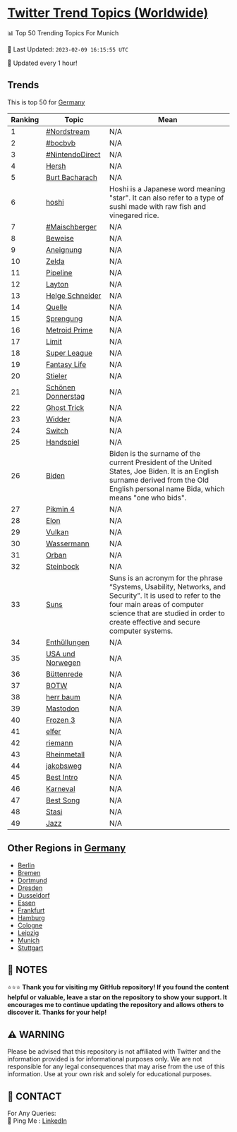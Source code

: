 [Twitter Trend Topics (Worldwide)](https://github.com/ErcinDedeoglu/Twitter-Trend-Topics)
==========


📊 Top 50 Trending Topics For Munich

📆 Last Updated: `2023-02-09 16:15:55 UTC`

🔧 Updated every 1 hour!


## Trends

This is top 50 for [Germany](</Germany>)

| Ranking | Topic | Mean |
| ------- | ------------ | ------------ |
| 1 | [#Nordstream](http://twitter.com/search?q=%23Nordstream) | N/A |
| 2 | [#bocbvb](http://twitter.com/search?q=%23bocbvb) | N/A |
| 3 | [#NintendoDirect](http://twitter.com/search?q=%23NintendoDirect) | N/A |
| 4 | [Hersh](http://twitter.com/search?q=Hersh) | N/A |
| 5 | [Burt Bacharach](http://twitter.com/search?q=Burt+Bacharach) | N/A |
| 6 | [hoshi](http://twitter.com/search?q=hoshi) | Hoshi is a Japanese word meaning "star". It can also refer to a type of sushi made with raw fish and vinegared rice. |
| 7 | [#Maischberger](http://twitter.com/search?q=%23Maischberger) | N/A |
| 8 | [Beweise](http://twitter.com/search?q=Beweise) | N/A |
| 9 | [Aneignung](http://twitter.com/search?q=Aneignung) | N/A |
| 10 | [Zelda](http://twitter.com/search?q=Zelda) | N/A |
| 11 | [Pipeline](http://twitter.com/search?q=Pipeline) | N/A |
| 12 | [Layton](http://twitter.com/search?q=Layton) | N/A |
| 13 | [Helge Schneider](http://twitter.com/search?q=Helge+Schneider) | N/A |
| 14 | [Quelle](http://twitter.com/search?q=Quelle) | N/A |
| 15 | [Sprengung](http://twitter.com/search?q=Sprengung) | N/A |
| 16 | [Metroid Prime](http://twitter.com/search?q=Metroid+Prime) | N/A |
| 17 | [Limit](http://twitter.com/search?q=Limit) | N/A |
| 18 | [Super League](http://twitter.com/search?q=Super+League) | N/A |
| 19 | [Fantasy Life](http://twitter.com/search?q=Fantasy+Life) | N/A |
| 20 | [Stieler](http://twitter.com/search?q=Stieler) | N/A |
| 21 | [Schönen Donnerstag](http://twitter.com/search?q=Sch%c3%b6nen+Donnerstag) | N/A |
| 22 | [Ghost Trick](http://twitter.com/search?q=Ghost+Trick) | N/A |
| 23 | [Widder](http://twitter.com/search?q=Widder) | N/A |
| 24 | [Switch](http://twitter.com/search?q=Switch) | N/A |
| 25 | [Handspiel](http://twitter.com/search?q=Handspiel) | N/A |
| 26 | [Biden](http://twitter.com/search?q=Biden) | Biden is the surname of the current President of the United States, Joe Biden. It is an English surname derived from the Old English personal name Bida, which means "one who bids". |
| 27 | [Pikmin 4](http://twitter.com/search?q=Pikmin+4) | N/A |
| 28 | [Elon](http://twitter.com/search?q=Elon) | N/A |
| 29 | [Vulkan](http://twitter.com/search?q=Vulkan) | N/A |
| 30 | [Wassermann](http://twitter.com/search?q=Wassermann) | N/A |
| 31 | [Orban](http://twitter.com/search?q=Orban) | N/A |
| 32 | [Steinbock](http://twitter.com/search?q=Steinbock) | N/A |
| 33 | [Suns](http://twitter.com/search?q=Suns) | Suns is an acronym for the phrase “Systems, Usability, Networks, and Security”. It is used to refer to the four main areas of computer science that are studied in order to create effective and secure computer systems. |
| 34 | [Enthüllungen](http://twitter.com/search?q=Enth%c3%bcllungen) | N/A |
| 35 | [USA und Norwegen](http://twitter.com/search?q=USA+und+Norwegen) | N/A |
| 36 | [Büttenrede](http://twitter.com/search?q=B%c3%bcttenrede) | N/A |
| 37 | [BOTW](http://twitter.com/search?q=BOTW) | N/A |
| 38 | [herr baum](http://twitter.com/search?q=herr+baum) | N/A |
| 39 | [Mastodon](http://twitter.com/search?q=Mastodon) | N/A |
| 40 | [Frozen 3](http://twitter.com/search?q=Frozen+3) | N/A |
| 41 | [elfer](http://twitter.com/search?q=elfer) | N/A |
| 42 | [riemann](http://twitter.com/search?q=riemann) | N/A |
| 43 | [Rheinmetall](http://twitter.com/search?q=Rheinmetall) | N/A |
| 44 | [jakobsweg](http://twitter.com/search?q=jakobsweg) | N/A |
| 45 | [Best Intro](http://twitter.com/search?q=Best+Intro) | N/A |
| 46 | [Karneval](http://twitter.com/search?q=Karneval) | N/A |
| 47 | [Best Song](http://twitter.com/search?q=Best+Song) | N/A |
| 48 | [Stasi](http://twitter.com/search?q=Stasi) | N/A |
| 49 | [Jazz](http://twitter.com/search?q=Jazz) | N/A |



## Other Regions in [Germany](</Germany>)

* [Berlin](</Germany/Berlin.md>)
* [Bremen](</Germany/Bremen.md>)
* [Dortmund](</Germany/Dortmund.md>)
* [Dresden](</Germany/Dresden.md>)
* [Dusseldorf](</Germany/Dusseldorf.md>)
* [Essen](</Germany/Essen.md>)
* [Frankfurt](</Germany/Frankfurt.md>)
* [Hamburg](</Germany/Hamburg.md>)
* [Cologne](</Germany/Cologne.md>)
* [Leipzig](</Germany/Leipzig.md>)
* [Munich](</Germany/Munich.md>)
* [Stuttgart](</Germany/Stuttgart.md>)



## 📝 NOTES

⭐⭐⭐ **Thank you for visiting my GitHub repository! If you found the content helpful or valuable, leave a star on the repository to show your support. It encourages me to continue updating the repository and allows others to discover it. Thanks for your help!**


## ⚠️ WARNING

Please be advised that this repository is not affiliated with Twitter and the information provided is for informational purposes only. We are not responsible for any legal consequences that may arise from the use of this information. Use at your own risk and solely for educational purposes.


## 📨 CONTACT

 For Any Queries:  
            🏓 Ping Me : [LinkedIn](https://www.linkedin.com/in/ercindedeoglu/)

